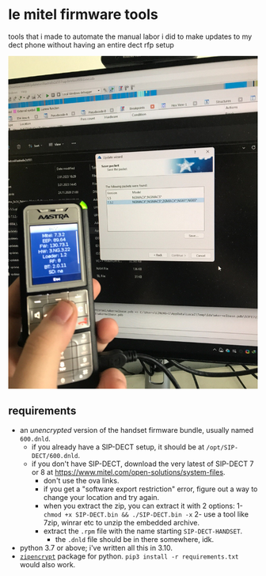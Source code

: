 # le mitel firmware tools

tools that i made to automate the manual labor i did to make updates to my dect phone without having an entire dect rfp setup

![me, holding a dect handset showing its firmware version along with my computer screen in the background showing the same thing on an old updater app](docs/success.jpeg)

## requirements

  - an _unencrypted_ version of the handset firmware bundle, usually named `600.dnld`.
    * if you already have a SIP-DECT setup, it should be at `/opt/SIP-DECT/600.dnld`.
    * if you don't have SIP-DECT, download the very latest of SIP-DECT 7 or 8 at https://www.mitel.com/open-solutions/system-files.
      - don't use the ova links.
      - if you get a "software export restriction" error, figure out a way to change your location and try again.
      - when you extract the zip, you can extract it with 2 options:
        1- `chmod +x SIP-DECT.bin && ./SIP-DECT.bin -x`
        2- use a tool like 7zip, winrar etc to unzip the embedded archive.
      - extract the `.rpm` file with the name starting `SIP-DECT-HANDSET`.
        * the `.dnld` file should be in there somewhere, idk.
  - python 3.7 or above; i've written all this in 3.10.
  - [`zipencrypt`](https://pypi.org/project/zipencrypt/) package for python. `pip3 install -r requirements.txt` would also work.